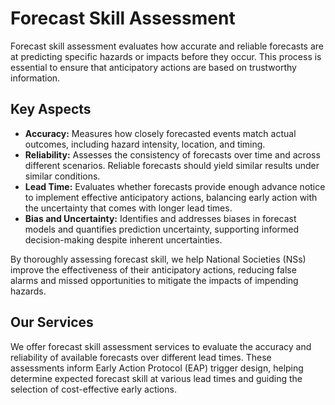 # Forecast Skill Assessment

Forecast skill assessment evaluates how accurate and reliable forecasts are at predicting specific hazards or impacts before they occur. This process is essential to ensure that anticipatory actions are based on trustworthy information.

## Key Aspects

- **Accuracy:** Measures how closely forecasted events match actual outcomes, including hazard intensity, location, and timing.
- **Reliability:** Assesses the consistency of forecasts over time and across different scenarios. Reliable forecasts should yield similar results under similar conditions.
- **Lead Time:** Evaluates whether forecasts provide enough advance notice to implement effective anticipatory actions, balancing early action with the uncertainty that comes with longer lead times.
- **Bias and Uncertainty:** Identifies and addresses biases in forecast models and quantifies prediction uncertainty, supporting informed decision-making despite inherent uncertainties.

By thoroughly assessing forecast skill, we help National Societies (NSs) improve the effectiveness of their anticipatory actions, reducing false alarms and missed opportunities to mitigate the impacts of impending hazards.

## Our Services

We offer forecast skill assessment services to evaluate the accuracy and reliability of available forecasts over different lead times. These assessments inform Early Action Protocol (EAP) trigger design, helping determine expected forecast skill at various lead times and guiding the selection of cost-effective early actions.